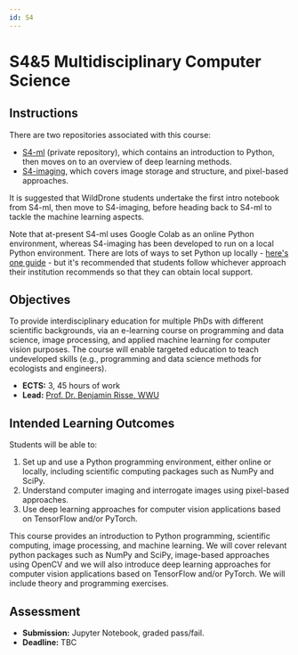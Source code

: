 ```yaml
---
id: S4
---
```


# S4&5 Multidisciplinary Computer Science

## Instructions

There are two repositories associated with this course:

* [S4-ml](https://github.com/WildDrone/S4-ml) (private repository), which contains an introduction to Python, then moves on to an overview of deep learning methods.
* [S4-imaging](https://github.com/WildDrone/S4-imaging), which covers image storage and structure, and pixel-based approaches.

It is suggested that WildDrone students undertake the first intro notebook from S4-ml, then move to S4-imaging, before heading back to S4-ml to tackle the machine learning aspects.

Note that at-present S4-ml uses Google Colab as an online Python environment, whereas S4-imaging has been developed to run on a local Python environment. There are lots of ways to set Python up locally - [here's one guide](https://python-for-scientists.readthedocs.io/en/latest/_pages/install_python.html) - but it's recommended that students follow whichever approach their institution recommends so that they can obtain local support.

## Objectives
To provide interdisciplinary education for multiple PhDs with different scientific backgrounds, via an e-learning course on programming and data science, image processing, and applied machine learning for computer vision purposes. The course will enable targeted education to teach undeveloped skills (e.g., programming and data science methods for ecologists and engineers).

* **ECTS:** 3, 45 hours of work
* **Lead:** [Prof. Dr. Benjamin Risse, WWU](https://www.uni-muenster.de/Geoinformatics.cvmls/people/risse.shtml)

## Intended Learning Outcomes

Students will be able to:

1. Set up and use a Python programming environment, either online or locally, including scientific computing packages such as NumPy and SciPy.
2. Understand computer imaging and interrogate images using pixel-based approaches.
3. Use deep learning approaches for computer vision applications based on TensorFlow and/or PyTorch.

This course provides an introduction to Python programming, scientific computing, image processing, and machine learning. We will cover relevant python packages such as NumPy and SciPy, image-based approaches using OpenCV and we will also introduce deep learning approaches for computer vision applications based on TensorFlow and/or PyTorch. We will include theory and programming exercises.

## Assessment
* **Submission:** Jupyter Notebook, graded pass/fail.
* **Deadline:** TBC